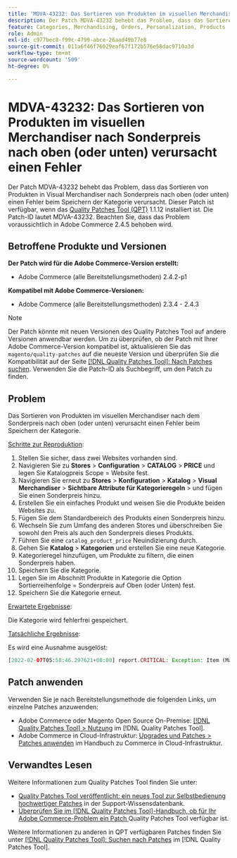 ```yaml
---
title: 'MDVA-43232: Das Sortieren von Produkten im visuellen Merchandiser nach Sonderpreis nach oben (oder unten) verursacht einen Fehler'
description: Der Patch MDVA-43232 behebt das Problem, dass das Sortieren von Produkten in Visual Merchandiser nach Sonderpreis nach oben (oder unten) einen Fehler beim Speichern der Kategorie verursacht. Dieser Patch ist verfügbar, wenn das [Quality Patches Tool (QPT)](https://experienceleague.adobe.com/de/docs/commerce-operations/tools/quality-patches-tool/quality-patches-tool-to-self-serve-quality-patches) 1.1.12 installiert ist. Die Patch-ID lautet MDVA-43232. Beachten Sie, dass das Problem voraussichtlich in Adobe Commerce 2.4.5 behoben wird.
feature: Categories, Merchandising, Orders, Personalization, Products
role: Admin
exl-id: c977bec8-f99c-4799-abce-26aad49b77e8
source-git-commit: 011a6f46f76029eaf67f172b576e58dac9710a3d
workflow-type: tm+mt
source-wordcount: '509'
ht-degree: 0%

---
```


# MDVA-43232: Das Sortieren von Produkten im visuellen Merchandiser nach Sonderpreis nach oben (oder unten) verursacht einen Fehler

Der Patch MDVA-43232 behebt das Problem, dass das Sortieren von Produkten in Visual Merchandiser nach Sonderpreis nach oben (oder unten) einen Fehler beim Speichern der Kategorie verursacht. Dieser Patch ist verfügbar, wenn das [Quality Patches Tool (QPT)](https://experienceleague.adobe.com/de/docs/commerce-operations/tools/quality-patches-tool/quality-patches-tool-to-self-serve-quality-patches) 1.1.12 installiert ist. Die Patch-ID lautet MDVA-43232. Beachten Sie, dass das Problem voraussichtlich in Adobe Commerce 2.4.5 behoben wird.

## Betroffene Produkte und Versionen

**Der Patch wird für die Adobe Commerce-Version erstellt:**

* Adobe Commerce (alle Bereitstellungsmethoden) 2.4.2-p1

**Kompatibel mit Adobe Commerce-Versionen:**

* Adobe Commerce (alle Bereitstellungsmethoden) 2.3.4 - 2.4.3

>[!NOTE]
>
>Der Patch könnte mit neuen Versionen des Quality Patches Tool auf andere Versionen anwendbar werden. Um zu überprüfen, ob der Patch mit Ihrer Adobe Commerce-Version kompatibel ist, aktualisieren Sie das `magento/quality-patches` auf die neueste Version und überprüfen Sie die Kompatibilität auf der Seite [[!DNL Quality Patches Tool]: Nach Patches suchen](https://experienceleague.adobe.com/de/docs/commerce-operations/tools/quality-patches-tool/quality-patches-tool-to-self-serve-quality-patches). Verwenden Sie die Patch-ID als Suchbegriff, um den Patch zu finden.

## Problem

Das Sortieren von Produkten im visuellen Merchandiser nach dem Sonderpreis nach oben (oder unten) verursacht einen Fehler beim Speichern der Kategorie.

<u>Schritte zur Reproduktion</u>:

1. Stellen Sie sicher, dass zwei Websites vorhanden sind.
1. Navigieren Sie zu **Stores** > **Configuration** > **CATALOG** > **PRICE** und legen Sie Katalogpreis Scope = Website fest.
1. Navigieren Sie erneut zu **Stores** > **Konfiguration** > **Katalog** > **Visual Merchandiser** > **Sichtbare Attribute für Kategorieregeln** > und fügen Sie einen Sonderpreis hinzu.
1. Erstellen Sie ein einfaches Produkt und weisen Sie die Produkte beiden Websites zu.
1. Fügen Sie dem Standardbereich des Produkts einen Sonderpreis hinzu.
1. Wechseln Sie zum Umfang des anderen Stores und überschreiben Sie sowohl den Preis als auch den Sonderpreis dieses Produkts.
1. Führen Sie eine `catalog_product_price` Neuindizierung durch.
1. Gehen Sie **Katalog** > **Kategorien** und erstellen Sie eine neue Kategorie.
1. Kategorieregel hinzufügen, um Produkte zu filtern, die einen Sonderpreis haben.
1. Speichern Sie die Kategorie.
1. Legen Sie im Abschnitt Produkte in Kategorie die Option Sortierreihenfolge = Sonderpreis auf Oben (oder Unten) fest.
1. Speichern Sie die Kategorie erneut.

<u>Erwartete Ergebnisse</u>:

Die Kategorie wird fehlerfrei gespeichert.

<u>Tatsächliche Ergebnisse</u>:

Es wird eine Ausnahme ausgelöst:

```php
[2022-02-07T05:58:46.297621+00:00] report.CRITICAL: Exception: Item (Magento\Catalog\Model\Product\Interceptor) with the same ID "1" already exists. in /lib/internal/Magento/Framework/Data/Collection.php:407
```

## Patch anwenden

Verwenden Sie je nach Bereitstellungsmethode die folgenden Links, um einzelne Patches anzuwenden:

* Adobe Commerce oder Magento Open Source On-Premise: [[!DNL Quality Patches Tool] > Nutzung](/help/tools/quality-patches-tool/usage.md) im [!DNL Quality Patches Tool].
* Adobe Commerce in Cloud-Infrastruktur: [Upgrades und Patches > Patches anwenden](https://experienceleague.adobe.com/docs/commerce-cloud-service/user-guide/develop/upgrade/apply-patches.html?lang=de) im Handbuch zu Commerce in Cloud-Infrastruktur.

## Verwandtes Lesen

Weitere Informationen zum Quality Patches Tool finden Sie unter:

* [Quality Patches Tool veröffentlicht: ein neues Tool zur Selbstbedienung hochwertiger Patches](https://experienceleague.adobe.com/de/docs/commerce-operations/tools/quality-patches-tool/quality-patches-tool-to-self-serve-quality-patches) in der Support-Wissensdatenbank.
* [Überprüfen Sie im [!DNL Quality Patches Tool]-Handbuch, ob für Ihr Adobe Commerce-Problem ein Patch ](/help/tools/quality-patches-tool/patches-available-in-qpt/check-patch-for-magento-issue-with-magento-quality-patches.md) Quality Patches Tool verfügbar ist.

Weitere Informationen zu anderen in QPT verfügbaren Patches finden Sie unter [[!DNL Quality Patches Tool]: Suchen nach Patches](https://experienceleague.adobe.com/tools/commerce-quality-patches/index.html?lang=de) im [!DNL Quality Patches Tool].

